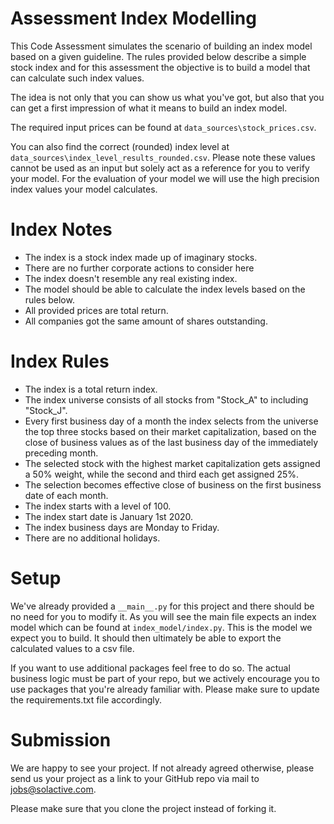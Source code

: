 # Assessment Index Modelling

This Code Assessment simulates the scenario of building an index model based on a given guideline. 
The rules provided below describe a simple stock index and for this assessment the objective is to 
build a model that can calculate such index values.

The idea is not only that you can show us what you've got, but also that you can get a first impression 
of what it means to build an index model.

The required input prices can be found at `data_sources\stock_prices.csv`. 

You can also find the correct (rounded) index level at `data_sources\index_level_results_rounded.csv`. 
Please note these values cannot be used as an input but solely act as a reference for you to verify 
your model. For the evaluation of your model we will use the high precision index values your model 
calculates.


# Index Notes

- The index is a stock index made up of imaginary stocks. 
- There are no further corporate actions to consider here 
- The index doesn't resemble any real existing index.
- The model should be able to calculate the index levels based on the rules below.
- All provided prices are total return. 
- All companies got the same amount of shares outstanding.


# Index Rules

- The index is a total return index.
- The index universe consists of all stocks from "Stock_A" to including "Stock_J".
- Every first business day of a month the index selects from the universe the top three stocks based on their market capitalization, 
  based on the close of business values as of the last business day of the immediately preceding month.
- The selected stock with the highest market capitalization gets assigned a 50% weight, while the second and third each 
  get assigned 25%.
- The selection becomes effective close of business on the first business date of each month.
- The index starts with a level of 100.
- The index start date is January 1st 2020.
- The index business days are Monday to Friday.
- There are no additional holidays.

# Setup
We've already provided a `__main__.py` for this project and there should be no need for you to modify it. 
As you will see the main file expects an index model which can be found at `index_model/index.py`. 
This is the model we expect you to build. It should then ultimately be able to export the 
calculated values to a csv file. 

If you want to use additional packages feel free to do so. The actual business logic must be part of 
your repo, but we actively encourage you to use packages that you're already familiar 
with. Please make sure to update the requirements.txt file accordingly.

# Submission
We are happy to see your project. If not already agreed otherwise, please send us your project 
as a link to your GitHub repo via mail to jobs@solactive.com. 

Please make sure that you clone the project instead of forking it.
